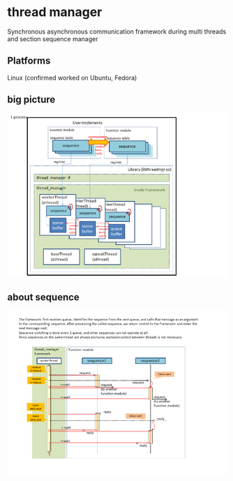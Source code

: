 thread manager
===============
Synchronous asynchronous communication framework during multi threads and section sequence manager


Platforms
------------
Linux (confirmed worked on Ubuntu, Fedora)


big picture
------------
![big picture](https://github.com/ysan/thread_manager/blob/master/etc/big_picture.png)

about sequence
------------
![about sequence](https://github.com/ysan/thread_manager/blob/master/etc/about_sequence.png)

